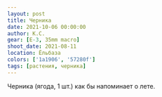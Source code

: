 ```yaml
---
layout: post
title: Черника
date: 2021-10-06 00:00:00
author: К.С.
gear: [E-3, 35mm macro]
shoot_date: 2021-08-11
location: Ёльбаза
colors: ['1a1906', '57280f']
tags: [растения, черника]
---
```

Черника (ягода, 1 шт.) как бы напоминает о лете.
